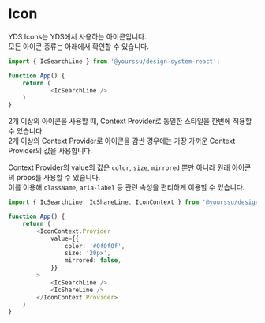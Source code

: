 # Icon

YDS Icons는 YDS에서 사용하는 아이콘입니다.<br/>
모든 아이콘 종류는 아래에서 확인할 수 있습니다.

```typescript
import { IcSearchLine } from '@yourssu/design-system-react';

function App() {
    return (
            <IcSearchLine />
    )
}
```

2개 이상의 아이콘을 사용할 때, Context Provider로 동일한 스타일을 한번에 적용할 수 있습니다.<br/>
2개 이상의 Context Provider로 아이콘을 감싼 경우에는 가장 가까운 Context Provider의 값을 사용합니다.

Context Provider의 value의 값은 `color`, `size`, `mirrored` 뿐만 아니라 원래 아이콘의 props를 사용할 수 있습니다.<br />
이를 이용해 `className`, `aria-label` 등 관련 속성을 편리하게 이용할 수 있습니다.

```typescript
import { IcSearchLine, IcShareLine, IconContext } from '@yourssu/design-system-react';

function App() {
    return (
        <IconContext.Provider
            value={{
                color: '#0f0f0f',
                size: '20px',
                mirrored: false,
            }}
        >
            <IcSearchLine />
            <IcShareLine />
        </IconContext.Provider>
    )
}
```
